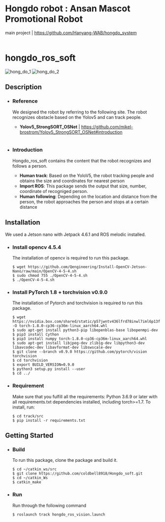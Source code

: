 # Hongdo robot : Ansan Mascot Promotional Robot
main project | https://github.com/Hanyang-WAB/hongdo_system <br><br>

# hongdo_ros_soft
![hong_do_1](https://user-images.githubusercontent.com/98142691/192149706-c6497f09-81c8-448e-b132-7e2f2a023c04.gif)
![hong_do_2](https://user-images.githubusercontent.com/98142691/192149740-f85e851a-8d84-4f00-83b9-605ca63cdc51.gif)

## Description
- ### Reference
  We designed the robot by referring to the following site. The robot recognizes obstacle based on the Yolov5 and can track people.  
  * **Yolov5_StrongSORT_OSNet** | https://github.com/mikel-brostrom/Yolov5_StrongSORT_OSNet#introduction <br><br>  
    
- ### Introduction
  Hongdo_ros_soft contains the content that the robot recognizes and follows a person.
    * **Human track**: Based on the YoloV5, the robot tracking people and obtains the size and coordinates for nearest person
    * **Import ROS**: This package sends the output that size, number, coordinate of recogniged person.
    * **Human following**: Depending on the location and distance from the person, the robot approaches the person and stops at a certain distance
 

## Installation
We used a Jetson nano with Jetpack 4.6.1 and ROS melodic installed.

- ### Install opencv 4.5.4
  The installation of opencv is required to run this package.
    ```
    $ wget https://github.com/Qengineering/Install-OpenCV-Jetson-Nano/raw/main/OpenCV-4-5-4.sh
    $ sudo chmod 755 ./OpenCV-4-5-4.sh
    $ ./OpenCV-4-5-4.sh
    ```
  
- ### Install PyTorch 1.8 + torchvision v0.9.0
  The installation of Pytorch and torchvision is required to run this package.
  
    ```
    $ wget https://nvidia.box.com/shared/static/p57jwntv436lfrd78inwl7iml6p13fzh.whl -O torch-1.8.0-cp36-cp36m-linux_aarch64.whl
    $ sudo apt-get install python3-pip libopenblas-base libopenmpi-dev
    $ pip3 install Cython
    $ pip3 install numpy torch-1.8.0-cp36-cp36m-linux_aarch64.whl
    $ sudo apt-get install libjpeg-dev zlib1g-dev libpython3-dev libavcodec-dev libavformat-dev libswscale-dev
    $ git clone --branch v0.9.0 https://github.com/pytorch/vision torchvision
    $ cd torchvision
    $ export BUILD_VERSION=0.9.0
    $ python3 setup.py install --user
    $ cd ../  
    ```
  
- ### Requirement
  Make sure that you fulfill all the requirements: Python 3.6.9 or later with all requirements.txt dependencies installed, including torch>=1.7. To install, run:
  
    ```
    $ cd track/src
    $ pip install -r requirements.txt
    ```
    
## Getting Started
- ### Build
  To run this package, clone the package and build it.
  
    ```
    $ cd ~/catkin_ws/src
    $ git clone https://github.com/coldbell8918/Hongdo_soft.git
    $ cd ~/catkin_Ws
    $ catkin_make
    ```
  
- ### Run
  Run through the following command
  
    ```
    $ roslaunch track hongdo_ros_vision.launch
    ```


